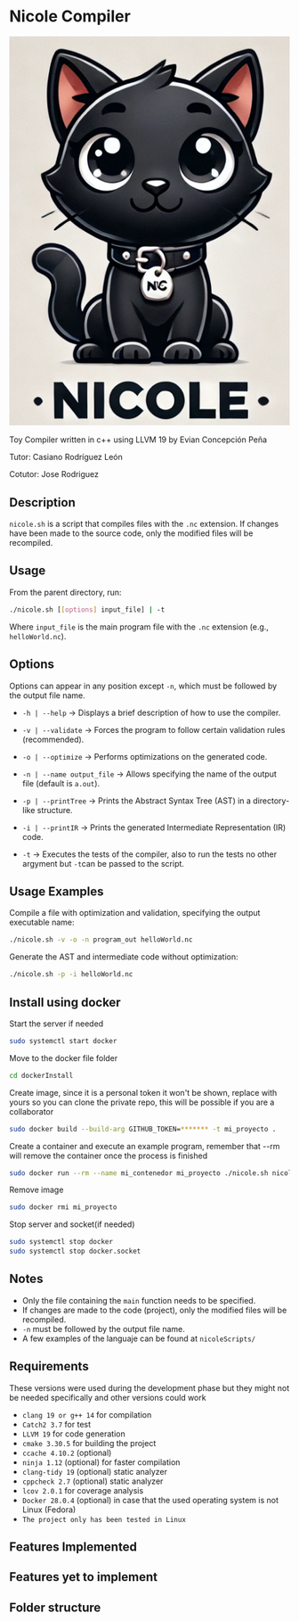 # Nicole Compiler

![mascot](images/image.png)

Toy Compiler written in c++ using LLVM 19 by Evian Concepción Peña

Tutor: Casiano Rodríguez León

Cotutor: Jose Rodriguez

## Description
`nicole.sh` is a script that compiles files with the `.nc` extension. If changes have been made to the source code, only the modified files will be recompiled.

## Usage
From the parent directory, run:
```sh
./nicole.sh [[options] input_file] | -t
```
Where `input_file` is the main program file with the `.nc` extension (e.g., `helloWorld.nc`).

## Options
Options can appear in any position except `-n`, which must be followed by the output file name.

- `-h | --help` → Displays a brief description of how to use the compiler.
- `-v | --validate` → Forces the program to follow certain validation rules (recommended).
- `-o | --optimize` → Performs optimizations on the generated code.
- `-n | --name output_file` → Allows specifying the name of the output file (default is `a.out`).
- `-p | --printTree` → Prints the Abstract Syntax Tree (AST) in a directory-like structure.
- `-i | --printIR` → Prints the generated Intermediate Representation (IR) code.

- `-t` → Executes the tests of the compiler, also to run the tests no other argyment but `-t`can be passed to the script.

## Usage Examples
Compile a file with optimization and validation, specifying the output executable name:
```sh
./nicole.sh -v -o -n program_out helloWorld.nc
```

Generate the AST and intermediate code without optimization:
```sh
./nicole.sh -p -i helloWorld.nc
```

## Install using docker
Start the server if needed
```sh
sudo systemctl start docker
```

Move to the docker file folder
```sh
cd dockerInstall
```

Create image, since it is a personal token it won't be shown, replace with yours so you can clone the private repo, this will be possible if you are a collaborator
```sh
sudo docker build --build-arg GITHUB_TOKEN=******* -t mi_proyecto .
```

Create a container and execute an example program, remember that --rm will remove the container once the process is finished
```sh
sudo docker run --rm --name mi_contenedor mi_proyecto ./nicole.sh nicoleScripts/a.nc -p
```

Remove image
```sh
sudo docker rmi mi_proyecto
```

Stop server and socket(if needed)
```sh
sudo systemctl stop docker
sudo systemctl stop docker.socket
```

## Notes
- Only the file containing the `main` function needs to be specified.
- If changes are made to the code (project), only the modified files will be recompiled.
- `-n` must be followed by the output file name.
- A few examples of the languaje can be found at `nicoleScripts/`

## Requirements
These versions were used during the development phase but they might not be needed specifically and other versions could work
- `clang 19 or g++ 14` for compilation
- `Catch2 3.7` for test
- `LLVM 19` for code generation
- `cmake 3.30.5` for building the project
- `ccache 4.10.2` (optional)
- `ninja 1.12` (optional) for faster compilation
- `clang-tidy 19` (optional) static analyzer
- `cppcheck 2.7` (optional) static analyzer
- `lcov 2.0.1` for coverage analysis
- `Docker 28.0.4` (optional) in case that the used operating system is not Linux (Fedora)
- `The project only has been tested in Linux`

## Features Implemented

## Features yet to implement

## Folder structure